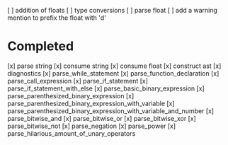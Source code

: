 [ ] addition of floats 
[ ] type conversions 
[ ] parse float
[ ] add a warning mention to prefix the float with 'd'

# Completed

[x] parse string
[x] consume string
[x] consume float
[x] construct ast
[x] diagnostics
[x] parse_while_statement
[x] parse_function_declaration
[x] parse_call_expression
[x] parse_if_statement
[x] parse_if_statement_with_else
[x] parse_basic_binary_expression
[x] parse_parenthesized_binary_expression
[x] parse_parenthesized_binary_expression_with_variable
[x] parse_parenthesized_binary_expression_with_variable_and_number
[x] parse_bitwise_and
[x] parse_bitwise_or
[x] parse_bitwise_xor
[x] parse_bitwise_not
[x] parse_negation
[x] parse_power
[x] parse_hilarious_amount_of_unary_operators
